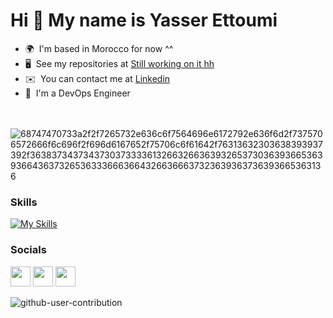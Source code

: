 Hi 👋 My name is Yasser Ettoumi
===============

*   🌍  I'm based in Morocco for now ^^
*   🖥️  See my repositories at [Still working on it hh](https://github.com/YasserEttm?tab=repositories)
*   ✉️  You can contact me at [Linkedin](https://www.linkedin.com/in/yassir-ettoumi-768704218/)
*   🧠  I'm a DevOps Engineer
<!--
<a href="#"><img width="100%" height="auto" src="https://media.giphy.com/media/ZVik7pBtu9dNS/giphy.gif" height="175px"/></a>
-->

</br></br>![68747470733a2f2f7265732e636c6f7564696e6172792e636f6d2f7375706572666f6c696f2f696d6167652f75706c6f61642f76313632303638393937392f363837343734373037333361326632663639326537303639366536393664363732653633366636643266366637323639363736393665363136](https://user-images.githubusercontent.com/58959408/232639433-cb0aea21-66f0-4508-a771-85e2089c5a87.gif)


### Skills

[![My Skills](https://skillicons.dev/icons?i=html,css,bootstrap,js,ts,vite,react,angular,vuejs,tailwind,figma,codepen,spring,nodejs,nestjs,prisma,mysql,postgres,firebase,mongodb,git,github,githubactions,docker)](https://skillicons.dev)

### Socials

<p align="left"> <a href="https://discord.com/users/MD#7256" target="_blank" rel="noreferrer"><img src="https://raw.githubusercontent.com/danielcranney/readme-generator/main/public/icons/socials/discord.svg" width="32" height="32" /></a> <a href="https://www.github.com/YasserEttm" target="_blank" rel="noreferrer"><img src="https://raw.githubusercontent.com/danielcranney/readme-generator/main/public/icons/socials/github.svg" width="32" height="32" /></a> <a href="https://www.linkedin.com/in/yassir-ettoumi-768704218/" target="_blank" rel="noreferrer"><img src="https://raw.githubusercontent.com/danielcranney/readme-generator/main/public/icons/socials/linkedin.svg" width="32" height="32" /></a></p>


![github-user-contribution](https://user-images.githubusercontent.com/58959408/157782696-8bc9ca49-ca61-4ab5-8b83-49c4e76c1a8f.svg)
